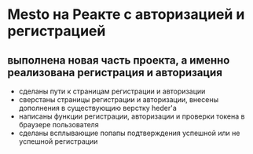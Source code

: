 # Mesto на Реакте с авторизацией и регистрацией

## выполнена новая часть проекта, а именно реализована регистрация и авторизация

- сделаны пути к страницам регистрации и авторизации
- сверстаны страницы регистрации и авторизации, внесены дополнения в существующию верстку heder'а
- написаны функции регистрации, авторизации и проверки токена в браузере пользователя
- сделаны всплывающие попапы подтверждения успешной или не успешной регистрации